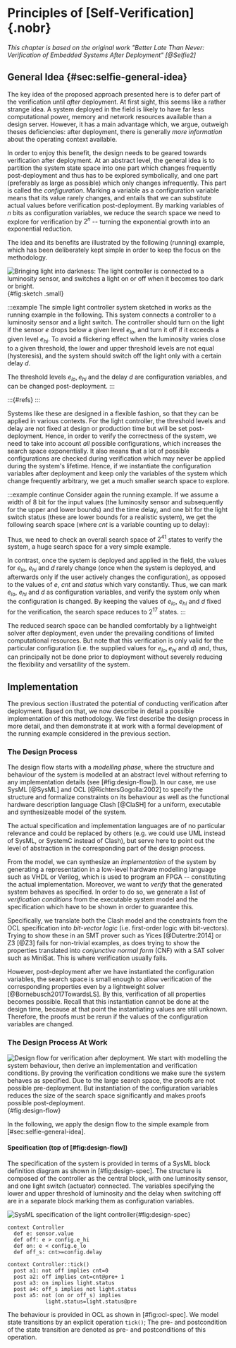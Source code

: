 # Principles of [Self-Verification]{.nobr}

*This chapter is based on the original work "Better Late Than Never: Verification of Embedded Systems After Deployment" [@Selfie2]*

## General Idea {#sec:selfie-general-idea}

The key idea of the proposed approach presented here is to defer part of the
verification until *after* deployment. At first sight, this seems like a rather strange
idea. A system deployed in the field is likely to have far less
computational power, memory and network resources available than a
design server. However, it has a main advantage which, we argue,
outweigh theses deficiencies: after deployment, there is generally
*more information* about the operating context available.

In order to enjoy this benefit, the design needs to be geared
towards verification after deployment. At an abstract level, the general
idea is to partition the system state space into one part which changes
frequently post-deployment and thus has to be explored symbolically, and one
part (preferably as large as possible) which only changes
infrequently. This part is called the *configuration*.
Marking a variable as a configuration variable means that
its value rarely changes, and entails that we can substitute actual
values before verification post-deployment. By marking variables of $n$ bits as
configuration variables, we reduce the search space we need to explore for
verification by $2^n$ -- turning the exponential growth into an exponential
reduction.

The idea and its benefits are illustrated by the following (running)
example, which has been deliberately kept simple in order to keep the focus on the methodology.

![Bringing light into darkness: The light controller is connected
to a luminosity sensor, and switches a light on or off when it becomes
too dark or bright.](light-sensor-sketch.svg){#fig:sketch .small}

:::example
  The simple light controller system sketched in [](#fig:sketch)
  works as the running example in the following. This system
  connects a controller to a luminosity sensor and a light switch. The
  controller should turn on the light if the sensor $e$ drops below a given
  level $e_{lo}$, and turn it off if it exceeds a given level $e_{hi}$. To
  avoid a flickering effect when the luminosity varies close to a given
  threshold, the lower and upper threshold levels are not equal
  (hysteresis), and the system should switch off the light only with a
  certain delay $d$.

  The threshold levels $e_{lo}, e_{hi}$ and the delay $d$ are
  configuration variables, and can be changed post-deployment.
:::

:::{#refs}
:::

Systems like these are designed in a flexible fashion, so that they
can be applied in various contexts. For the light controller, the threshold levels and delay are not fixed at
design or production time but will be set post-deployment.  Hence, in order to verify the correctness of the system, we need to take into account
*all* possible configurations, which increases the search space
exponentially. It also means that a lot of possible configurations are
checked during verification which may never be applied during the system's
lifetime. Hence, if we instantiate the configuration variables after
deployment and keep only the variables of the system which change frequently arbitrary, we get a much smaller search space to explore.

:::example continue
Consider again the running example. If we assume a width of
8 bit for the input values (the luminosity sensor and
subsequently for the upper and lower bounds) and the time delay,
and one bit for the light switch status
(these are lower bounds for a realistic system), we get the following
search space (where $cnt$ is a variable counting up to delay):

<!-- TODO EQ -->
  
Thus, we need to check an overall search space of $2^{41}$ states to verify the
system, a huge search space for a very simple example.

In contrast, once the system is deployed and applied in the field, the
values for $e_{lo}$, $e_{hi}$ and $d$ rarely change (once when
the system is deployed, and afterwards only if the user actively changes
the configuration), as opposed to the values of $e$, $cnt$ and
$status$ which vary constantly. Thus, we can mark $e_{lo}$, $e_{hi}$
and $d$ as configuration variables, and verify the system only
when the configuration is changed. By keeping the values of $e_{lo}$,
$e_{hi}$ and $d$ fixed for the verification, the search
space reduces to $2^{17}$ states.
:::

The reduced search space can be handled comfortably by a lightweight solver
after deployment, even under the prevailing conditions of limited
computational resources.  But note that this verification is only valid for
the particular configuration (i.e. the supplied values for 
$e_{lo}, e_{hi}$ and $d$) and, thus, can principally not be done prior to deployment
without severely reducing the flexibility and versatility of the system.

## Implementation

The previous section illustrated the potential of conducting verification
after deployment.  Based on that, we now describe in detail a possible
implementation of this methodology. We first describe the
design process in more detail, and then demonstrate it at work with a
formal development of the running example considered in the previous section.

### The Design Process

The design flow starts with a *modelling phase*, where the structure
and behaviour of the system is modelled at an abstract level without
referring to any implementation details (see [#fig:design-flow]). In
our case, we use SysML [@SysML] and OCL [@RichtersGogolla:2002] to
specify the structure and formalize constraints on its behaviour as well as the
functional hardware description language Clash [@ClaSH] for a uniform,
executable and synthesizeable model of the system.

The actual specification and implementation languages are of no
particular relevance and could be replaced by others (e.g. we could use
UML instead of SysML, or SystemC instead of Clash), but serve here to
point out the level of abstraction in the corresponding part of the
design process.

From the model, we can synthesize an *implementation* of the system
by generating a representation in a low-level hardware modelling language such as VHDL or
Verilog, which is used to program an FPGA -- constituting the actual
implementation. Moreover, we want to *verify* that the generated
system behaves as specified. In order to do so, we generate a list of
*verification conditions* from the executable system model and the
specification which have to be shown in order to guarantee this.

Specifically, we translate both the Clash model and the constraints from
the OCL specification into *bit-vector logic* (i.e. first-order logic
with bit-vectors). Trying to show these in an SMT prover such as
Yices [@Dutertre:2014] or Z3 [@Z3] fails for non-trivial examples, as does trying to show the properties
translated into *conjunctive normal form* (CNF) with a SAT solver such as
MiniSat. This is where verification usually fails.

However, post-deployment after we have instantiated the configuration
variables, the search space is small enough to allow verification of the
corresponding properties even by a lightweight solver [@Bornebusch2017TowardsLS].
By this, verification of all properties becomes possible. Recall that this
instantiation cannot be done at the design time, because at that point the
instantiating values are still unknown. Therefore, the proofs must be rerun
if the values of the configuration variables are changed.

### The Design Process At Work

![Design flow for verification after deployment. We start with modelling
the system behaviour, then derive an implementation and 
verification conditions. By proving the verification conditions we make sure
the system behaves as specified. Due to the large search space, the
proofs are not possible pre-deployment. But instantiation
of the configuration variables reduces the size of the search space
significantly and makes proofs possible post-deployment.](design-flow.svg){#fig:design-flow}

In the following, we apply the design flow to the simple example from [#sec:selfie-general-idea].

#### Specification (top of [#fig:design-flow])

The specification of the system is provided in terms of a SysML block definition
diagram as shown in [#fig:design-spec].  The structure is composed of the
controller as the central block, with one luminosity sensor, and one light
switch (actuator) connected. The variables specifying the
lower and upper threshold of luminosity and the delay when switching off
are in a separate block marking them as configuration variables.

![SysML specification of the light controller](sysml-spec.svg){#fig:design-spec}

````{.ocl #fig:ocl-spec caption="OCL specification of the behaviour of the light controller"}
context Controller
  def e: sensor.value
  def off: e > config.e_hi
  def on: e < config.e_lo
  def off_s: cnt>=config.delay

context Controller::tick()
  post a1: not off implies cnt=0
  post a2: off implies cnt=cnt@pre+ 1
  post a3: on implies light.status
  post a4: off_s implies not light.status
  post a5: not (on or off_s) implies
            light.status=light.status@pre
````
The behaviour is provided in OCL as shown in [#fig:ocl-spec]. We model state 
transitions by an explicit operation `tick()`; The pre- and postcondition of the
state transition are denoted as pre- and postconditions of this operation.

